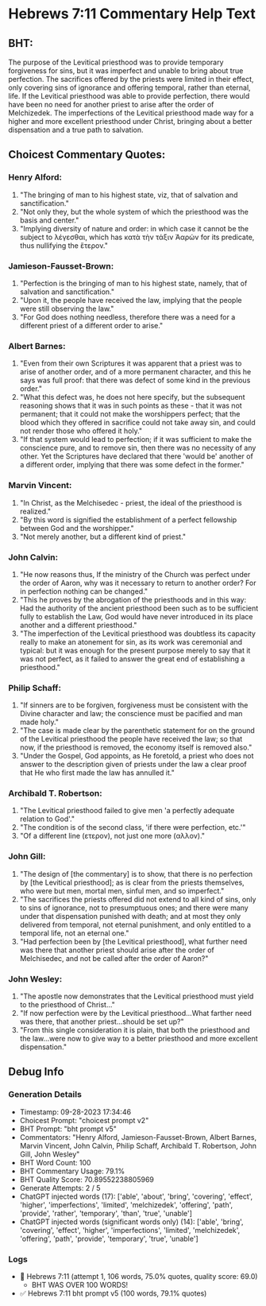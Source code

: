 # Hebrews 7:11 Commentary Help Text

## BHT:
The purpose of the Levitical priesthood was to provide temporary forgiveness for sins, but it was imperfect and unable to bring about true perfection. The sacrifices offered by the priests were limited in their effect, only covering sins of ignorance and offering temporal, rather than eternal, life. If the Levitical priesthood was able to provide perfection, there would have been no need for another priest to arise after the order of Melchizedek. The imperfections of the Levitical priesthood made way for a higher and more excellent priesthood under Christ, bringing about a better dispensation and a true path to salvation.

## Choicest Commentary Quotes:
### Henry Alford:
1. "The bringing of man to his highest state, viz, that of salvation and sanctification."
2. "Not only they, but the whole system of which the priesthood was the basis and center."
3. "Implying diversity of nature and order: in which case it cannot be the subject to λέγεσθαι, which has κατὰ τὴν τάξιν Ἀαρών for its predicate, thus nullifying the ἕτερον."

### Jamieson-Fausset-Brown:
1. "Perfection is the bringing of man to his highest state, namely, that of salvation and sanctification."
2. "Upon it, the people have received the law, implying that the people were still observing the law."
3. "For God does nothing needless, therefore there was a need for a different priest of a different order to arise."

### Albert Barnes:
1. "Even from their own Scriptures it was apparent that a priest was to arise of another order, and of a more permanent character, and this he says was full proof: that there was defect of some kind in the previous order."
2. "What this defect was, he does not here specify, but the subsequent reasoning shows that it was in such points as these - that it was not permanent; that it could not make the worshippers perfect; that the blood which they offered in sacrifice could not take away sin, and could not render those who offered it holy."
3. "If that system would lead to perfection; if it was sufficient to make the conscience pure, and to remove sin, then there was no necessity of any other. Yet the Scriptures have declared that there 'would be' another of a different order, implying that there was some defect in the former."

### Marvin Vincent:
1. "In Christ, as the Melchisedec - priest, the ideal of the priesthood is realized." 
2. "By this word is signified the establishment of a perfect fellowship between God and the worshipper." 
3. "Not merely another, but a different kind of priest."

### John Calvin:
1. "He now reasons thus, If the ministry of the Church was perfect under the order of Aaron, why was it necessary to return to another order? For in perfection nothing can be changed." 
2. "This he proves by the abrogation of the priesthoods and in this way: Had the authority of the ancient priesthood been such as to be sufficient fully to establish the Law, God would have never introduced in its place another and a different priesthood."
3. "The imperfection of the Levitical priesthood was doubtless its capacity really to make an atonement for sin, as its work was ceremonial and typical: but it was enough for the present purpose merely to say that it was not perfect, as it failed to answer the great end of establishing a priesthood."

### Philip Schaff:
1. "If sinners are to be forgiven, forgiveness must be consistent with the Divine character and law; the conscience must be pacified and man made holy."
2. "The case is made clear by the parenthetic statement for on the ground of the Levitical priesthood the people have received the law; so that now, if the priesthood is removed, the economy itself is removed also."
3. "Under the Gospel, God appoints, as He foretold, a priest who does not answer to the description given of priests under the law a clear proof that He who first made the law has annulled it."

### Archibald T. Robertson:
1. "The Levitical priesthood failed to give men 'a perfectly adequate relation to God'." 
2. "The condition is of the second class, 'if there were perfection, etc.'"
3. "Of a different line (ετερον), not just one more (αλλον)."

### John Gill:
1. "The design of [the commentary] is to show, that there is no perfection by [the Levitical priesthood]; as is clear from the priests themselves, who were but men, mortal men, sinful men, and so imperfect."
2. "The sacrifices the priests offered did not extend to all kind of sins, only to sins of ignorance, not to presumptuous ones; and there were many under that dispensation punished with death; and at most they only delivered from temporal, not eternal punishment, and only entitled to a temporal life, not an eternal one."
3. "Had perfection been by [the Levitical priesthood], what further need was there that another priest should arise after the order of Melchisedec, and not be called after the order of Aaron?"

### John Wesley:
1. "The apostle now demonstrates that the Levitical priesthood must yield to the priesthood of Christ..."
2. "If now perfection were by the Levitical priesthood...What farther need was there, that another priest...should be set up?"
3. "From this single consideration it is plain, that both the priesthood and the law...were now to give way to a better priesthood and more excellent dispensation."


## Debug Info
### Generation Details
- Timestamp: 09-28-2023 17:34:46
- Choicest Prompt: "choicest prompt v2"
- BHT Prompt: "bht prompt v5"
- Commentators: "Henry Alford, Jamieson-Fausset-Brown, Albert Barnes, Marvin Vincent, John Calvin, Philip Schaff, Archibald T. Robertson, John Gill, John Wesley"
- BHT Word Count: 100
- BHT Commentary Usage: 79.1%
- BHT Quality Score: 70.89552238805969
- Generate Attempts: 2 / 5
- ChatGPT injected words (17):
	['able', 'about', 'bring', 'covering', 'effect', 'higher', 'imperfections', 'limited', 'melchizedek', 'offering', 'path', 'provide', 'rather', 'temporary', 'than', 'true', 'unable']
- ChatGPT injected words (significant words only) (14):
	['able', 'bring', 'covering', 'effect', 'higher', 'imperfections', 'limited', 'melchizedek', 'offering', 'path', 'provide', 'temporary', 'true', 'unable']

### Logs
- 🔄 Hebrews 7:11 (attempt 1, 106 words, 75.0% quotes, quality score: 69.0) 
	- BHT WAS OVER 100 WORDS!
- ✅ Hebrews 7:11 bht prompt v5 (100 words, 79.1% quotes)